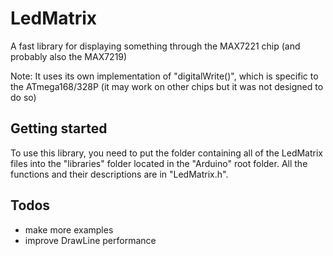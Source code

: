 # LedMatrix
A fast library for displaying something through the MAX7221 chip (and probably also the MAX7219)

Note: It uses its own implementation of "digitalWrite()", which is specific to the ATmega168/328P (it may work on other chips but it was not designed to do so)

Getting started
---------------
To use this library, you need to put the folder containing all of the LedMatrix files into the "libraries" folder located in the "Arduino" root folder.
All the functions and their descriptions are in "LedMatrix.h".

Todos
----
 * make more examples
 * improve DrawLine performance
